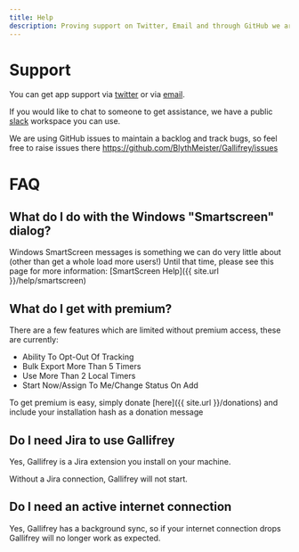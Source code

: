 ```yaml
---
title: Help
description: Proving support on Twitter, Email and through GitHub we are here to help.
---
```

# Support

You can get app support via <a href="https://twitter.com/GallifreyApp" target="_blank">twitter</a> or via <a href="mailto:support@GallifreyApp.co.uk"  target="_blank">email</a>.

If you would like to chat to someone to get assistance, we have a public <a href="https://join.slack.com/t/gallifreyapp/shared_invite/enQtNDA2MDU3OTYwNDgyLTc3YjBjOTc2MDkxNWM3MWYxNDgwNTMyMWI5ZmRhYmZiZWRlOGVkMGQwZDFlOTJlN2I4ZGI5MmExZGY5ZmM2YjI" target="_blank">slack</a> workspace you can use.

We are using GitHub issues to maintain a backlog and track bugs, so feel free to raise issues there <a href="https://github.com/BlythMeister/Gallifrey/issues" target="_blank">https://github.com/BlythMeister/Gallifrey/issues</a>

# FAQ

## What do I do with the Windows "Smartscreen" dialog?

Windows SmartScreen messages is something we can do very little about (other than get a whole load more users!)
Until that time, please see this page for more information: [SmartScreen Help]({{ site.url }}/help/smartscreen)

## What do I get with premium?

There are a few features which are limited without premium access, these are currently:

* Ability To Opt-Out Of Tracking
* Bulk Export More Than 5 Timers
* Use More Than 2 Local Timers
* Start Now/Assign To Me/Change Status On Add

To get premium is easy, simply donate [here]({{ site.url }}/donations) and include your installation hash as a donation message

## Do I need Jira to use Gallifrey

Yes, Gallifrey is a Jira extension you install on your machine.

Without a Jira connection, Gallifrey will not start.

## Do I need an active internet connection

Yes, Gallifrey has a background sync, so if your internet connection drops Gallifrey will no longer work as expected.
